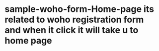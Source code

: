 # sample-woho-form-Home-page its related to woho registration form and when it click it will take u to home page
